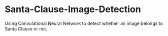 # Santa-Clause-Image-Detection
Using Convulational Neural Network to detect whether an image belongs to Santa Clause or not.
